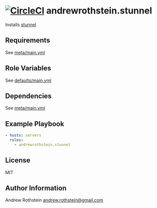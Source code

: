 [![CircleCI](https://circleci.com/gh/andrewrothstein/ansible-stunnel.svg?style=svg)](https://circleci.com/gh/andrewrothstein/ansible-stunnel)
andrewrothstein.stunnel
=========

Installs [stunnel](https://www.stunnel.org)

Requirements
------------

See [meta/main.yml](meta/main.yml)

Role Variables
--------------

See [defaults/main.yml](defaults/main.yml)

Dependencies
------------

See [meta/main.yml](meta/main.yml)

Example Playbook
----------------

```yml
- hosts: servers
  roles:
    - andrewrothstein.stunnel
```

License
-------

MIT

Author Information
------------------

Andrew Rothstein <andrew.rothstein@gmail.com>
